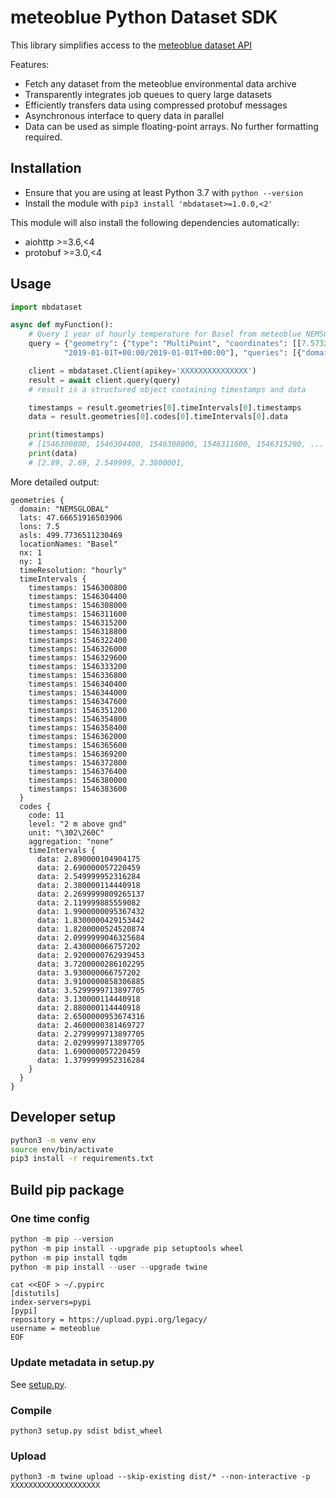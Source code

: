 # meteoblue Python Dataset SDK

This library simplifies access to the [meteoblue dataset API](https://docs.meteoblue.com/en/apis/environmental-data/dataset-api)

Features:
- Fetch any dataset from the meteoblue environmental data archive
- Transparently integrates job queues to query large datasets
- Efficiently transfers data using compressed protobuf messages
- Asynchronous interface to query data in parallel
- Data can be used as simple floating-point arrays. No further formatting required.


## Installation
- Ensure that you are using at least Python 3.7 with `python --version` 
- Install the module with `pip3 install 'mbdataset>=1.0.0,<2'`

This module will also install the following dependencies automatically:
- aiohttp >=3.6,<4
- protobuf >=3.0,<4

## Usage
```python
import mbdataset

async def myFunction():
    # Query 1 year of hourly temperature for Basel from meteoblue NEMSGLOBAL
    query = {"geometry": {"type": "MultiPoint", "coordinates": [[7.57327, 47.558399, 279]], "locationNames": ["Basel"]}, "format": "json", "timeIntervals": [
            "2019-01-01T+00:00/2019-01-01T+00:00"], "queries": [{"domain": "NEMSGLOBAL", "timeResolution": "hourly", "codes": [{"code": 11, "level": "2 m above gnd"}]}]}

    client = mbdataset.Client(apikey='XXXXXXXXXXXXXXX')
    result = await client.query(query)
    # result is a structured object containing timestamps and data

    timestamps = result.geometries[0].timeIntervals[0].timestamps
    data = result.geometries[0].codes[0].timeIntervals[0].data

    print(timestamps)
    # [1546300800, 1546304400, 1546308000, 1546311600, 1546315200, ...
    print(data)
    # [2.89, 2.69, 2.549999, 2.3800001,
```

More detailed output:

```
geometries {
  domain: "NEMSGLOBAL"
  lats: 47.66651916503906
  lons: 7.5
  asls: 499.7736511230469
  locationNames: "Basel"
  nx: 1
  ny: 1
  timeResolution: "hourly"
  timeIntervals {
    timestamps: 1546300800
    timestamps: 1546304400
    timestamps: 1546308000
    timestamps: 1546311600
    timestamps: 1546315200
    timestamps: 1546318800
    timestamps: 1546322400
    timestamps: 1546326000
    timestamps: 1546329600
    timestamps: 1546333200
    timestamps: 1546336800
    timestamps: 1546340400
    timestamps: 1546344000
    timestamps: 1546347600
    timestamps: 1546351200
    timestamps: 1546354800
    timestamps: 1546358400
    timestamps: 1546362000
    timestamps: 1546365600
    timestamps: 1546369200
    timestamps: 1546372800
    timestamps: 1546376400
    timestamps: 1546380000
    timestamps: 1546383600
  }
  codes {
    code: 11
    level: "2 m above gnd"
    unit: "\302\260C"
    aggregation: "none"
    timeIntervals {
      data: 2.890000104904175
      data: 2.690000057220459
      data: 2.549999952316284
      data: 2.380000114440918
      data: 2.2699999809265137
      data: 2.119999885559082
      data: 1.9900000095367432
      data: 1.8300000429153442
      data: 1.8200000524520874
      data: 2.0999999046325684
      data: 2.430000066757202
      data: 2.9200000762939453
      data: 3.7200000286102295
      data: 3.930000066757202
      data: 3.9100000858306885
      data: 3.5299999713897705
      data: 3.130000114440918
      data: 2.880000114440918
      data: 2.6500000953674316
      data: 2.4600000381469727
      data: 2.2799999713897705
      data: 2.0299999713897705
      data: 1.690000057220459
      data: 1.3799999952316284
    }
  }
}
```


## Developer setup
```bash
python3 -m venv env
source env/bin/activate
pip3 install -r requirements.txt
```

## Build pip package

### One time config
```python -V  # for python version (2/3)
python -m pip --version
python -m pip install --upgrade pip setuptools wheel
python -m pip install tqdm
python -m pip install --user --upgrade twine
```
```
cat <<EOF > ~/.pypirc
[distutils] 
index-servers=pypi
[pypi] 
repository = https://upload.pypi.org/legacy/ 
username = meteoblue
EOF
```

### Update metadata in setup.py
See [setup.py](setup.py).

### Compile
`python3 setup.py sdist bdist_wheel`

### Upload
`python3 -m twine upload --skip-existing dist/* --non-interactive -p XXXXXXXXXXXXXXXXXXXX`

